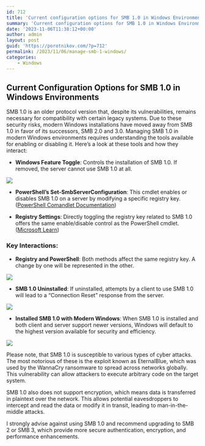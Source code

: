 ```yaml
---
id: 712
title: 'Current configuration options for SMB 1.0 in Windows Environments'
summary: 'Current configuration options for SMB 1.0 in Windows Environments'
date: '2023-11-06T11:38:12+00:00'
author: admin
layout: post
guid: 'https://porotnikov.com/?p=712'
permalink: /2023/11/06/manage-smb-1-windows/
categories:
    - Windows
---
```


## Current Configuration Options for SMB 1.0 in Windows Environments

SMB 1.0 is an older protocol version that, despite its vulnerabilities, remains necessary for compatibility with certain legacy systems. Due to these security risks, modern Windows installations have moved away from SMB 1.0 in favor of its successors, SMB 2.0 and 3.0. Managing SMB 1.0 in modern Windows environments requires understanding the tools available for enabling or disabling it. Here’s a look at these tools and how they interact:

- **Windows Feature Toggle**: Controls the installation of SMB 1.0. If removed, the server cannot use SMB 1.0 at all.

![](https://cdn.porotnikov.com/media/2023/11/06112746/image-1-1024x712.jpg)

- **PowerShell’s Set-SmbServerConfiguration**: This cmdlet enables or disables SMB 1.0 on a server by modifying a specific registry key. ([PowerShell Comandlet Documentation](https://learn.microsoft.com/en-us/powershell/module/smbshare/set-smbserverconfiguration?view=windowsserver2022-ps))

- **Registry Settings**: Directly toggling the registry key related to SMB 1.0 offers the same enable/disable control as the PowerShell cmdlet. ([Microsoft Learn](https://learn.microsoft.com/en-us/windows-server/storage/file-server/troubleshoot/detect-enable-and-disable-smbv1-v2-v3?tabs=server#registry-editor))

### Key Interactions:

- **Registry and PowerShell**: Both methods affect the same registry key. A change by one will be represented in the other.

![](https://cdn.porotnikov.com/media/2023/11/06112930/image-1-1-1024x491.jpg)

- **SMB 1.0 Uninstalled**: If uninstalled, attempts by a client to use SMB 1.0 will lead to a “Connection Reset” response from the server.

![](https://cdn.porotnikov.com/media/2023/11/06113148/image-1-3-1024x466.jpg)

- **Installed SMB 1.0 with Modern Windows**: When SMB 1.0 is installed and both client and server support newer versions, Windows will default to the highest version available for security and efficiency.

![](https://cdn.porotnikov.com/media/2023/11/06113210/image-1-4-1024x734.jpg)

Please note, that SMB 1.0 is susceptible to various types of cyber attacks. The most notorious of these is the exploit known as EternalBlue, which was used by the WannaCry ransomware to spread across networks globally. This vulnerability can allow attackers to execute arbitrary code on the target system.  

SMB 1.0 also does not support encryption, which means data is transferred in plaintext over the network. This allows potential eavesdroppers to intercept and read the data or modify it in transit, leading to man-in-the-middle attacks.

I strongly advise against using SMB 1.0 and recommend upgrading to SMB 2 or SMB 3, which provide more secure authentication, encryption, and performance enhancements.
